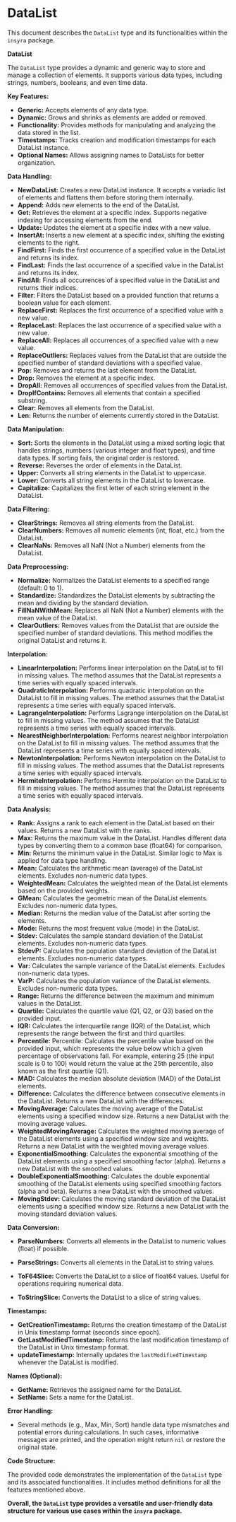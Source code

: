 # DataList

This document describes the `DataList` type and its functionalities within the `insyra` package.

**DataList**

The `DataList` type provides a dynamic and generic way to store and manage a collection of elements. It supports various data types, including strings, numbers, booleans, and even time data.

**Key Features:**

* **Generic:** Accepts elements of any data type.
* **Dynamic:** Grows and shrinks as elements are added or removed.
* **Functionality:** Provides methods for manipulating and analyzing the data stored in the list.
* **Timestamps:** Tracks creation and modification timestamps for each DataList instance.
* **Optional Names:** Allows assigning names to DataLists for better organization.

**Data Handling:**

* **NewDataList:** Creates a new DataList instance. It accepts a variadic list of elements and flattens them before storing them internally.
* **Append:** Adds new elements to the end of the DataList.
* **Get:** Retrieves the element at a specific index. Supports negative indexing for accessing elements from the end.
* **Update:** Updates the element at a specific index with a new value.
* **InsertAt:** Inserts a new element at a specific index, shifting the existing elements to the right.
* **FindFirst:** Finds the first occurrence of a specified value in the DataList and returns its index.
* **FindLast:** Finds the last occurrence of a specified value in the DataList and returns its index.
* **FindAll:** Finds all occurrences of a specified value in the DataList and returns their indices.
* **Filter**: Filters the DataList based on a provided function that returns a boolean value for each element.
* **ReplaceFirst:** Replaces the first occurrence of a specified value with a new value.
* **ReplaceLast:** Replaces the last occurrence of a specified value with a new value.
* **ReplaceAll:** Replaces all occurrences of a specified value with a new value.
* **ReplaceOutliers:** Replaces values from the DataList that are outside the specified number of standard deviations with a specified value.
* **Pop:** Removes and returns the last element from the DataList.
* **Drop:** Removes the element at a specific index.
* **DropAll:** Removes all occurrences of specified values from the DataList.
* **DropIfContains:** Removes all elements that contain a specified substring.
* **Clear:** Removes all elements from the DataList.
* **Len:** Returns the number of elements currently stored in the DataList.

**Data Manipulation:**

* **Sort:** Sorts the elements in the DataList using a mixed sorting logic that handles strings, numbers (various integer and float types), and time data types. If sorting fails, the original order is restored.
* **Reverse:** Reverses the order of elements in the DataList.
* **Upper:** Converts all string elements in the DataList to uppercase.
* **Lower:** Converts all string elements in the DataList to lowercase.
* **Capitalize:** Capitalizes the first letter of each string element in the DataList.

**Data Filtering:**

* **ClearStrings:** Removes all string elements from the DataList.
* **ClearNumbers:** Removes all numeric elements (int, float, etc.) from the DataList.
* **ClearNaNs:** Removes all NaN (Not a Number) elements from the DataList.

**Data Preprocessing:**
* **Normalize:** Normalizes the DataList elements to a specified range (default: 0 to 1).
* **Standardize:** Standardizes the DataList elements by subtracting the mean and dividing by the standard deviation.
* **FillNaNWithMean:** Replaces all NaN (Not a Number) elements with the mean value of the DataList.
* **ClearOutliers:** Removes values from the DataList that are outside the specified number of standard deviations. This method modifies the original DataList and returns it.

**Interpolation:**
* **LinearInterpolation:** Performs linear interpolation on the DataList to fill in missing values. The method assumes that the DataList represents a time series with equally spaced intervals.
* **QuadraticInterpolation:** Performs quadratic interpolation on the DataList to fill in missing values. The method assumes that the DataList represents a time series with equally spaced intervals.
* **LagrangeInterpolation:** Performs Lagrange interpolation on the DataList to fill in missing values. The method assumes that the DataList represents a time series with equally spaced intervals.
* **NearestNeighborInterpolation:** Performs nearest neighbor interpolation on the DataList to fill in missing values. The method assumes that the DataList represents a time series with equally spaced intervals.
* **NewtonInterpolation:** Performs Newton interpolation on the DataList to fill in missing values. The method assumes that the DataList represents a time series with equally spaced intervals.
* **HermiteInterpolation:** Performs Hermite interpolation on the DataList to fill in missing values. The method assumes that the DataList represents a time series with equally spaced intervals.

**Data Analysis:**

* **Rank:** Assigns a rank to each element in the DataList based on their values. Returns a new DataList with the ranks.
* **Max:** Returns the maximum value in the DataList. Handles different data types by converting them to a common base (float64) for comparison.
* **Min:** Returns the minimum value in the DataList. Similar logic to Max is applied for data type handling.
* **Mean:** Calculates the arithmetic mean (average) of the DataList elements. Excludes non-numeric data types.
* **WeightedMean:** Calculates the weighted mean of the DataList elements based on the provided weights.
* **GMean:** Calculates the geometric mean of the DataList elements. Excludes non-numeric data types.
* **Median:** Returns the median value of the DataList after sorting the elements.
* **Mode:** Returns the most frequent value (mode) in the DataList.
* **Stdev:** Calculates the sample standard deviation of the DataList elements. Excludes non-numeric data types.
* **StdevP:** Calculates the population standard deviation of the DataList elements. Excludes non-numeric data types.
* **Var:** Calculates the sample variance of the DataList elements. Excludes non-numeric data types.
* **VarP:** Calculates the population variance of the DataList elements. Excludes non-numeric data types.
* **Range:** Returns the difference between the maximum and minimum values in the DataList.
* **Quartile:** Calculates the quartile value (Q1, Q2, or Q3) based on the provided input.
* **IQR:** Calculates the interquartile range (IQR) of the DataList, which represents the range between the first and third quartiles.
* **Percentile:** Percentile: Calculates the percentile value based on the provided input, which represents the value below which a given percentage of observations fall. For example, entering 25 (the input scale is 0 to 100) would return the value at the 25th percentile, also known as the first quartile (Q1).
* **MAD:** Calculates the median absolute deviation (MAD) of the DataList elements.
* **Difference:** Calculates the difference between consecutive elements in the DataList. Returns a new DataList with the differences.
* **MovingAverage:** Calculates the moving average of the DataList elements using a specified window size. Returns a new DataList with the moving average values.
* **WeightedMovingAverage:** Calculates the weighted moving average of the DataList elements using a specified window size and weights. Returns a new DataList with the weighted moving average values.
* **ExponentialSmoothing:** Calculates the exponential smoothing of the DataList elements using a specified smoothing factor (alpha). Returns a new DataList with the smoothed values.
* **DoubleExponentialSmoothing:** Calculates the double exponential smoothing of the DataList elements using specified smoothing factors (alpha and beta). Returns a new DataList with the smoothed values.
* **MovingStdev:** Calculates the moving standard deviation of the DataList elements using a specified window size. Returns a new DataList with the moving standard deviation values.

**Data Conversion:**

* **ParseNumbers:** Converts all elements in the DataList to numeric values (float) if possible.

* **ParseStrings:** Converts all elements in the DataList to string values.

* **ToF64Slice:** Converts the DataList to a slice of float64 values. Useful for operations requiring numerical data.

* **ToStringSlice:** Converts the DataList to a slice of string values.

**Timestamps:**

* **GetCreationTimestamp:** Returns the creation timestamp of the DataList in Unix timestamp format (seconds since epoch).
* **GetLastModifiedTimestamp:** Returns the last modification timestamp of the DataList in Unix timestamp format.
* **updateTimestamp:** Internally updates the `lastModifiedTimestamp` whenever the DataList is modified.

**Names (Optional):**

* **GetName:** Retrieves the assigned name for the DataList.
* **SetName:** Sets a name for the DataList.

**Error Handling:**

* Several methods (e.g., Max, Min, Sort) handle data type mismatches and potential errors during calculations. In such cases, informative messages are printed, and the operation might return `nil` or restore the original state.

**Code Structure:**

The provided code demonstrates the implementation of the `DataList` type and its associated functionalities. It includes method definitions for all the features mentioned above.

**Overall, the `DataList` type provides a versatile and user-friendly data structure  for various use cases within the `insyra` package.**